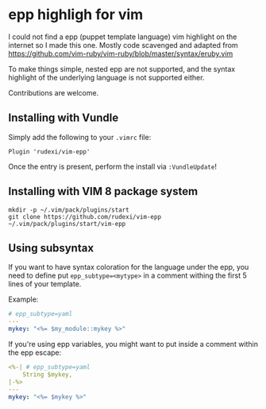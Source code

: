 # epp highligh for vim

I could not find a epp (puppet template language) vim highlight on the internet so I made this one.
Mostly code scavenged and adapted from https://github.com/vim-ruby/vim-ruby/blob/master/syntax/eruby.vim

To make things simple, nested epp are not supported, and the syntax highlight of the underlying language
is not supported either.

Contributions are welcome.

## Installing with Vundle

Simply add the following to your `.vimrc` file:

```vim
Plugin 'rudexi/vim-epp'
```

Once the entry is present, perform the install via `:VundleUpdate`!

## Installing with VIM 8 package system

```
mkdir -p ~/.vim/pack/plugins/start
git clone https://github.com/rudexi/vim-epp ~/.vim/pack/plugins/start/vim-epp
```

## Using subsyntax

If you want to have syntax coloration for the language under the epp, you need
to define put `epp_subtype=<mytype>` in a comment withing the first 5 lines of
your template.

Example:

```yaml
# epp_subtype=yaml
---
mykey: "<%= $my_module::mykey %>"
```

If you're using epp variables, you might want to put inside a comment within
the epp escape:

```yaml
<%-| # epp_subtype=yaml
    String $mykey,
|-%>
---
mykey: "<%= $mykey %>"
```
